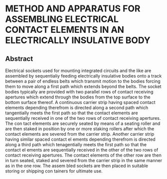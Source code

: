 # METHOD AND APPARATUS FOR ASSEMBLING ELECTRICAL CONTACT ELEMENTS IN AN ELECTRICALLY INSULATIVE BODY

## Abstract
Electrical sockets used for mounting integrated circuits and the like are assembled by sequentialiy feeding electrically insulative bodies onto a track between a pair of endless belts which transmit motion to the bodies forcing them to move along a first path which extends beyond the belts. The socket bodies typically are provided with two parallel rows of contact receiving apertures which extend through the bodies from the top surface to the bottom surface thereof. A continuous carrier strip having spaced contact elements depending therefrom is directed along a second path which tangentially meets the first path so that the contact elements are sequentially received in one of the two rows of contact receiving apertures. The con tact elements are securely seated by means of a seating roller and are then staked in position by one or more staking rollers after which the contact elements are severed from the carrier strip. Another carrier strip having similar spaced contact el ements depending therefrom is directed along a third path which tenagentially meets the first path so that the contact el ements are sequentially received in the other of the two rows of contact receiving apertures. The contact elements of the other row are then in turn seated, staked and severed from the carrier strip in the same manner as in the one row. The assem bled sockets are then placed in suitable storing or shipping con tainers for ultimate use.